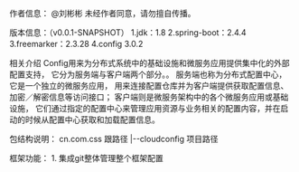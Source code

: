 作者信息：
    @刘彬彬
    未经作者同意，请勿擅自传播。
      
版本信息：（v0.0.1-SNAPSHOT）
    1.jdk：1.8
    2.spring-boot：2.4.4
    3.freemarker：2.3.28
    4.config 3.0.2
    
相关介绍
Config用来为分布式系统中的基础设施和微服务应用提供集中化的外部配置支持， 它分为服务端与客户端两个部分。。
服务端也称为分布式配置中心， 它是一个独立的微服务应用， 用来连接配置仓库并为客户端提供获取配置信息、加密／解密信息等访问接口；
客户端则是微服务架构中的各个微服务应用或基础设施， 它们通过指定的配置中心来管理应用资源与业务相关的配置内容，并在启动的时候从配置中心获取和加载配置信息。

包结构说明：
 cn.com.css 跟路径
         |--cloudconfig 项目路径
          
框架功能：
    1. 集成git整体管理整个框架配置

    
